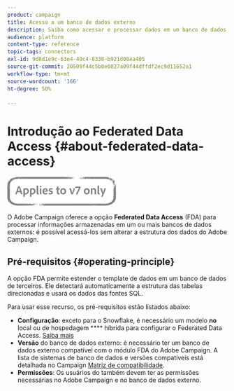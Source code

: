 ```yaml
---
product: campaign
title: Acesso a um banco de dados externo
description: Saiba como acessar e processar dados em um banco de dados externo
audience: platform
content-type: reference
topic-tags: connectors
exl-id: 9d8d1e9c-63e4-40c4-8338-b921d08ea405
source-git-commit: 20509f44c5b8e0827a09f44dffdf2ec9d11652a1
workflow-type: tm+mt
source-wordcount: '166'
ht-degree: 50%

---
```


# Introdução ao Federated Data Access {#about-federated-data-access}

![](../../assets/v7-only.svg)

O Adobe Campaign oferece a opção **Federated Data Access** (FDA) para processar informações armazenadas em um ou mais bancos de dados externos: é possível acessá-los sem alterar a estrutura dos dados do Adobe Campaign.

## Pré-requisitos {#operating-principle}

A opção FDA permite estender o template de dados em um banco de dados de terceiros. Ele detectará automaticamente a estrutura das tabelas direcionadas e usará os dados das fontes SQL.

Para usar esse recurso, os pré-requisitos estão listados abaixo:

* **Configuração**: exceto para o Snowflake, é necessário um modelo  **no** local ou de hospedagem  **** híbrida para configurar o Federated Data Access. [Saiba mais](../../installation/using/hosting-models.md)
* **Versão** do banco de dados externo: é necessário ter um banco de dados externo compatível com o módulo FDA do Adobe Campaign. A lista de sistemas de banco de dados e versões compatíveis está detalhada no Campaign [Matriz de compatibilidade](../../rn/using/compatibility-matrix.md#FederatedDataAccessFDA).
* **Permissões**: Os usuários do também devem ter as permissões  [ ](../../installation/using/remote-database-access-rights.md) necessárias no Adobe Campaign e no banco de dados externo.

